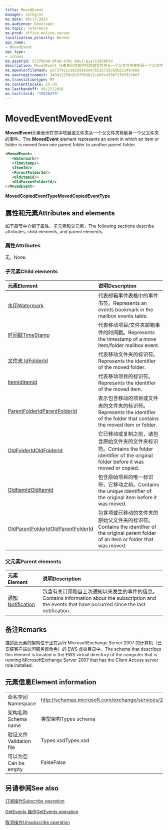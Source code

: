 ```yaml
---
title: MovedEvent
manager: sethgros
ms.date: 09/17/2015
ms.audience: Developer
ms.topic: reference
ms.prod: office-online-server
localization_priority: Normal
api_name:
- MovedEvent
api_type:
- schema
ms.assetid: 572f8b40-dfa8-47bc-b0c1-e1a7138506fd
description: MovedEvent 元素表示在其中项目或文件夹从一个父文件夹移到另一个父文件夹的事件。
ms.openlocfilehash: a375f421ca9159103e47b515729316b21149c68a
ms.sourcegitcommit: 34041125dc8c5f993b21cebfc4f8b72f0fd2cb6f
ms.translationtype: MT
ms.contentlocale: zh-CN
ms.lasthandoff: 06/25/2018
ms.locfileid: "19826479"
---
```

# <a name="movedevent"></a><span data-ttu-id="e6918-103">MovedEvent</span><span class="sxs-lookup"><span data-stu-id="e6918-103">MovedEvent</span></span>

<span data-ttu-id="e6918-104">**MovedEvent**元素表示在其中项目或文件夹从一个父文件夹移到另一个父文件夹的事件。</span><span class="sxs-lookup"><span data-stu-id="e6918-104">The **MovedEvent** element represents an event in which an item or folder is moved from one parent folder to another parent folder.</span></span> 
  
```xml
<MovedEvent>
   <Watermark/>
   <TimeStamp/>
   <ItemId/>
   <ParentFolderId/>
   <OldItemId/>
   <OldParentFolderId/>
</MovedEvent>
```

 <span data-ttu-id="e6918-105">**MovedCopiedEventType**</span><span class="sxs-lookup"><span data-stu-id="e6918-105">**MovedCopiedEventType**</span></span>
## <a name="attributes-and-elements"></a><span data-ttu-id="e6918-106">属性和元素</span><span class="sxs-lookup"><span data-stu-id="e6918-106">Attributes and elements</span></span>

<span data-ttu-id="e6918-107">如下章节中介绍了属性、子元素和父元素。</span><span class="sxs-lookup"><span data-stu-id="e6918-107">The following sections describe attributes, child elements, and parent elements.</span></span>
  
### <a name="attributes"></a><span data-ttu-id="e6918-108">属性</span><span class="sxs-lookup"><span data-stu-id="e6918-108">Attributes</span></span>

<span data-ttu-id="e6918-109">无。</span><span class="sxs-lookup"><span data-stu-id="e6918-109">None.</span></span>
  
### <a name="child-elements"></a><span data-ttu-id="e6918-110">子元素</span><span class="sxs-lookup"><span data-stu-id="e6918-110">Child elements</span></span>

|<span data-ttu-id="e6918-111">**元素**</span><span class="sxs-lookup"><span data-stu-id="e6918-111">**Element**</span></span>|<span data-ttu-id="e6918-112">**说明**</span><span class="sxs-lookup"><span data-stu-id="e6918-112">**Description**</span></span>|
|:-----|:-----|
|[<span data-ttu-id="e6918-113">水印</span><span class="sxs-lookup"><span data-stu-id="e6918-113">Watermark</span></span>](watermark.md) <br/> |<span data-ttu-id="e6918-114">代表邮箱事件表格中的事件书签。</span><span class="sxs-lookup"><span data-stu-id="e6918-114">Represents an events bookmark in the mailbox events table.</span></span>  <br/> |
|[<span data-ttu-id="e6918-115">时间戳</span><span class="sxs-lookup"><span data-stu-id="e6918-115">TimeStamp</span></span>](timestamp.md) <br/> |<span data-ttu-id="e6918-116">代表移动项目/文件夹邮箱事件的时间戳。</span><span class="sxs-lookup"><span data-stu-id="e6918-116">Represents the timestamp of a move item/folder mailbox event.</span></span>  <br/> |
|[<span data-ttu-id="e6918-117">文件夹 Id</span><span class="sxs-lookup"><span data-stu-id="e6918-117">FolderId</span></span>](folderid.md) <br/> |<span data-ttu-id="e6918-118">代表移动文件夹的标识符。</span><span class="sxs-lookup"><span data-stu-id="e6918-118">Represents the identifier of the moved folder.</span></span>  <br/> |
|[<span data-ttu-id="e6918-119">ItemId</span><span class="sxs-lookup"><span data-stu-id="e6918-119">ItemId</span></span>](itemid.md) <br/> |<span data-ttu-id="e6918-120">代表移动项目的标识符。</span><span class="sxs-lookup"><span data-stu-id="e6918-120">Represents the identifier of the moved item.</span></span>  <br/> |
|[<span data-ttu-id="e6918-121">ParentFolderId</span><span class="sxs-lookup"><span data-stu-id="e6918-121">ParentFolderId</span></span>](parentfolderid.md) <br/> |<span data-ttu-id="e6918-122">表示包含移动的项目或文件夹的文件夹的标识符。</span><span class="sxs-lookup"><span data-stu-id="e6918-122">Represents the identifier of the folder that contains the moved item or folder.</span></span>  <br/> |
|[<span data-ttu-id="e6918-123">OldFolderId</span><span class="sxs-lookup"><span data-stu-id="e6918-123">OldFolderId</span></span>](oldfolderid.md) <br/> |<span data-ttu-id="e6918-124">它已移动或复制之前，请包含原始文件夹的文件夹标识符。</span><span class="sxs-lookup"><span data-stu-id="e6918-124">Contains the folder identifier of the original folder before it was moved or copied.</span></span>  <br/> |
|[<span data-ttu-id="e6918-125">OldItemId</span><span class="sxs-lookup"><span data-stu-id="e6918-125">OldItemId</span></span>](olditemid.md) <br/> |<span data-ttu-id="e6918-126">包含原始项目的唯一标识符，它移动之前。</span><span class="sxs-lookup"><span data-stu-id="e6918-126">Contains the unique identifier of the original item before it was moved.</span></span>  <br/> |
|[<span data-ttu-id="e6918-127">OldParentFolderId</span><span class="sxs-lookup"><span data-stu-id="e6918-127">OldParentFolderId</span></span>](oldparentfolderid.md) <br/> |<span data-ttu-id="e6918-128">包含项或已移动的文件夹的原始父文件夹的标识符。</span><span class="sxs-lookup"><span data-stu-id="e6918-128">Contains the identifier of the original parent folder of an item or folder that was moved.</span></span>  <br/> |
   
### <a name="parent-elements"></a><span data-ttu-id="e6918-129">父元素</span><span class="sxs-lookup"><span data-stu-id="e6918-129">Parent elements</span></span>

|<span data-ttu-id="e6918-130">**元素**</span><span class="sxs-lookup"><span data-stu-id="e6918-130">**Element**</span></span>|<span data-ttu-id="e6918-131">**说明**</span><span class="sxs-lookup"><span data-stu-id="e6918-131">**Description**</span></span>|
|:-----|:-----|
|[<span data-ttu-id="e6918-132">通知</span><span class="sxs-lookup"><span data-stu-id="e6918-132">Notification</span></span>](notification-ex15websvcsotherref.md) <br/> |<span data-ttu-id="e6918-133">包含有关订阅和自上次通知以来发生的事件的信息。</span><span class="sxs-lookup"><span data-stu-id="e6918-133">Contains information about the subscription and the events that have occurred since the last notification.</span></span>  <br/> |
   
## <a name="remarks"></a><span data-ttu-id="e6918-134">备注</span><span class="sxs-lookup"><span data-stu-id="e6918-134">Remarks</span></span>

<span data-ttu-id="e6918-135">描述此元素的架构位于正在运行 MicrosoftExchange Server 2007 的计算机（已安装客户端访问服务器角色）的 EWS 虚拟目录中。</span><span class="sxs-lookup"><span data-stu-id="e6918-135">The schema that describes this element is located in the EWS virtual directory of the computer that is running MicrosoftExchange Server 2007 that has the Client Access server role installed.</span></span>
  
## <a name="element-information"></a><span data-ttu-id="e6918-136">元素信息</span><span class="sxs-lookup"><span data-stu-id="e6918-136">Element information</span></span>

|||
|:-----|:-----|
|<span data-ttu-id="e6918-137">命名空间</span><span class="sxs-lookup"><span data-stu-id="e6918-137">Namespace</span></span>  <br/> |http://schemas.microsoft.com/exchange/services/2006/types  <br/> |
|<span data-ttu-id="e6918-138">架构名称</span><span class="sxs-lookup"><span data-stu-id="e6918-138">Schema name</span></span>  <br/> |<span data-ttu-id="e6918-139">类型架构</span><span class="sxs-lookup"><span data-stu-id="e6918-139">Types schema</span></span>  <br/> |
|<span data-ttu-id="e6918-140">验证文件</span><span class="sxs-lookup"><span data-stu-id="e6918-140">Validation file</span></span>  <br/> |<span data-ttu-id="e6918-141">Types.xsd</span><span class="sxs-lookup"><span data-stu-id="e6918-141">Types.xsd</span></span>  <br/> |
|<span data-ttu-id="e6918-142">可以为空</span><span class="sxs-lookup"><span data-stu-id="e6918-142">Can be empty</span></span>  <br/> |<span data-ttu-id="e6918-143">False</span><span class="sxs-lookup"><span data-stu-id="e6918-143">False</span></span>  <br/> |
   
## <a name="see-also"></a><span data-ttu-id="e6918-144">另请参阅</span><span class="sxs-lookup"><span data-stu-id="e6918-144">See also</span></span>



[<span data-ttu-id="e6918-145">订阅操作</span><span class="sxs-lookup"><span data-stu-id="e6918-145">Subscribe operation</span></span>](subscribe-operation.md)
  
[<span data-ttu-id="e6918-146">GetEvents 操作</span><span class="sxs-lookup"><span data-stu-id="e6918-146">GetEvents operation</span></span>](getevents-operation.md)
  
[<span data-ttu-id="e6918-147">取消操作</span><span class="sxs-lookup"><span data-stu-id="e6918-147">Unsubscribe operation</span></span>](unsubscribe-operation.md)

